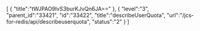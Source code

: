 [
	{
		"title":"tWJPAO9lvS3burKJvQn6JA=="
	},
	{
		"level":"3",
		"parent_id":"33421",
		"id":"33422",
		"title":"describeUserQuota",
		"url":"/jcs-for-redis/api/describeuserquota",
		"status":"2"
	}
]